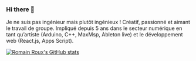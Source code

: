 ### Hi there 👋

Je ne suis pas ingénieur mais plutôt ingénieux !
Créatif, passionné et aimant le travail de groupe. Impliqué depuis 5 ans dans le secteur numérique en tant qu’artiste (Arduino, C++, MaxMsp, Ableton live) et le développement web (React.js, Apps Script).

[![Romain Roux's GitHub stats](https://github-readme-stats.vercel.app/api?username=Rom1Roux&count_private=true&theme=radio)](https://github.com/Rom1Roux/github-readme-stats)


<!--
**Rom1Roux/Rom1Roux** is a ✨ _special_ ✨ repository because its `README.md` (this file) appears on your GitHub profile.

Here are some ideas to get you started:

- 🔭 I’m currently working on ...
- 🌱 I’m currently learning ...
- 👯 I’m looking to collaborate on ...
- 🤔 I’m looking for help with ...
- 💬 Ask me about ...
- 📫 How to reach me: ...
- 😄 Pronouns: ...
- ⚡ Fun fact: ...
-->
